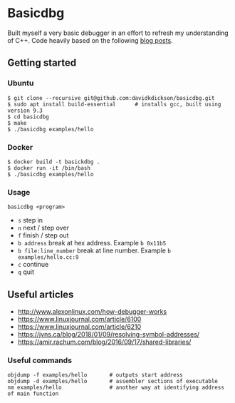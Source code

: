 # Basicdbg

Built myself a very basic debugger in an effort to refresh my understanding of C++.
Code heavily based on the following [blog posts](https://blog.tartanllama.xyz/writing-a-linux-debugger-setup/).

## Getting started
### Ubuntu
```
$ git clone --recursive git@github.com:davidkdickson/basicdbg.git
$ sudo apt install build-essential      # installs gcc, built using version 9.3
$ cd basicdbg
$ make
$ ./basicdbg examples/hello
```

### Docker
```
$ docker build -t basickdbg .
$ docker run -it /bin/bash
$ ./basicdbg examples/hello
```

### Usage
```
basicdbg <program>
```
- `s` step in
- `n` next / step over
- `f` finish / step out
- `b address` break at hex address. Example `b 0x11b5`
- `b file:line_number` break at line number. Example `b examples/hello.cc:9`
- `c` continue
- `q` quit

## Useful articles
- http://www.alexonlinux.com/how-debugger-works
- https://www.linuxjournal.com/article/6100
- https://www.linuxjournal.com/article/6210
- https://jvns.ca/blog/2018/01/09/resolving-symbol-addresses/
- https://amir.rachum.com/blog/2016/09/17/shared-libraries/

### Useful commands
```
objdump -f examples/hello       # outputs start address
objdump -d examples/hello       # assembler sections of executable
nm examples/hello               # another way at identifying address of main function
```
